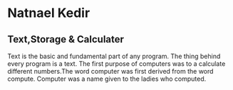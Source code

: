 # Natnael Kedir 

## Text,Storage & Calculater
 Text is the basic and fundamental part of any program. The thing behind every
program is a text. 
The first purpose of computers was to a calculate different numbers.The word 
computer was first derived from the word compute. Computer was a name given 
to the ladies who computed.     
 
